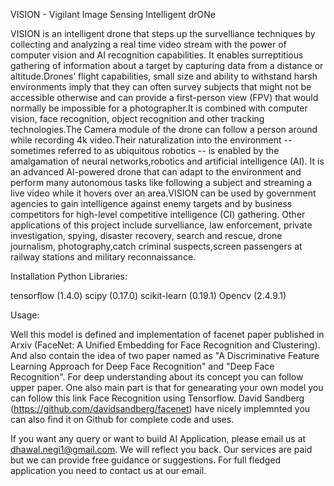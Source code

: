 VISION - Vigilant Image Sensing Intelligent drONe 

VISION is an intelligent drone  that steps up the survelliance techniques by collecting and analyzing  a real time video stream with the power of computer vision and AI recognition capabilities. It enables surreptitious gathering of information about a target by capturing data from a distance or altitude.Drones’ flight capabilities, small size and ability to withstand harsh environments imply that they can often survey subjects that might not be accessible otherwise and can provide a first-person view (FPV) that would normally be impossible for a photographer.It is combined with computer vision, face recognition, object recognition and other tracking technologies.The Camera module of the drone can follow a person around while recording 4k video.Their naturalization into the environment -- sometimes referred to as ubiquitous robotics -- is enabled by the amalgamation of neural networks,robotics and artificial intelligence (AI). It is an advanced AI-powered drone that can adapt to the environment and perform many autonomous tasks like following a subject and streaming a live video while it hovers over an area.VISION can be used by government agencies to gain intelligence against enemy targets and by  business competitors for high-level competitive intelligence (CI) gathering. Other applications of this project  include survelliance, law enforcement, private investigation, spying, disaster recovery, search and rescue, drone journalism, photography,catch criminal suspects,screen passengers at railway stations and military reconnaissance. 


Installation Python Libraries:

tensorflow (1.4.0)
scipy (0.17.0)
scikit-learn (0.19.1)
Opencv (2.4.9.1)


Usage:

Well this model is defined and implementation of facenet paper published in Arxiv (FaceNet: A Unified Embedding for Face Recognition and Clustering). And also contain the idea of two paper named as "A Discriminative Feature Learning Approach for Deep Face Recognition" and "Deep Face Recognition". For deep understanding about its concept you can follow upper paper. One also main part is that for genearating your own model you can follow this link Face Recognition using Tensorflow. David Sandberg (https://github.com/davidsandberg/facenet) have nicely implemnted you can also find it on Github for complete code and uses.

If you want any query or want to build AI Application, please email us at  dhawal.negi1@gmail.com. We will reflect you back. Our services are paid but we can provide free guidance or suggestions. For full fledged application you need to contact us at our email. 
